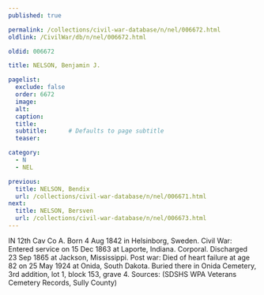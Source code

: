 ```yaml
---
published: true

permalink: /collections/civil-war-database/n/nel/006672.html
oldlink: /CivilWar/db/n/nel/006672.html

oldid: 006672

title: NELSON, Benjamin J.

pagelist:
  exclude: false
  order: 6672
  image: 
  alt:
  caption:
  title:
  subtitle:      # Defaults to page subtitle
  teaser:

category: 
  - N 
  - NEL

previous:
  title: NELSON, Bendix
  url: /collections/civil-war-database/n/nel/006671.html  
next:
  title: NELSON, Bersven
  url: /collections/civil-war-database/n/nel/006673.html   
---
```

IN 12th Cav Co A. Born 4 Aug 1842 in Helsinborg, Sweden. Civil War: Entered service on 15 Dec 1863 at Laporte, Indiana. Corporal. Discharged 23 Sep 1865 at Jackson, Mississippi. Post war: Died of heart failure at age 82 on 25 May 1924 at Onida, South Dakota. Buried there in Onida Cemetery, 3rd addition, lot 1, block 153, grave 4. Sources: (SDSHS WPA Veterans Cemetery Records, Sully County)